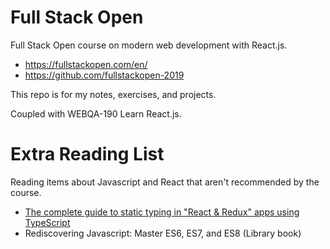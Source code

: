 # Full Stack Open

Full Stack Open course on modern web development with React.js.

- https://fullstackopen.com/en/
- https://github.com/fullstackopen-2019

This repo is for my notes, exercises, and projects.

Coupled with WEBQA-190 Learn React.js.

# Extra Reading List
Reading items about Javascript and React that aren't recommended by the course.

- [The complete guide to static typing in "React & Redux" apps using TypeScript](https://github.com/piotrwitek/react-redux-typescript-guide)
- Rediscovering Javascript: Master ES6, ES7, and ES8 (Library book)
